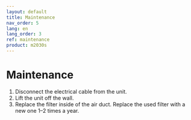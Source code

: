 ```yaml
---
layout: default
title: Maintenance
nav_order: 5
lang: en
lang_order: 3
ref: maintenance
product: m2030s
---
```


# Maintenance

1. Disconnect the electrical cable from the unit. 
2. Lift the unit off the wall.
3. Replace the filter inside of the air duct. Replace the used filter with a new one 1–2 times a year.
